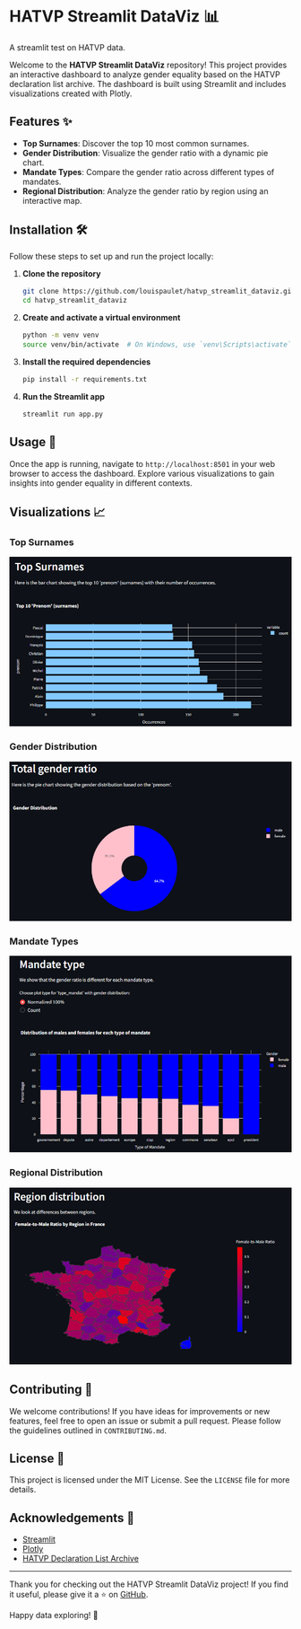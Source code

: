 # HATVP Streamlit DataViz 📊
A streamlit test on HATVP data.

Welcome to the **HATVP Streamlit DataViz** repository! This project provides an interactive dashboard to analyze gender equality based on the HATVP declaration list archive. The dashboard is built using Streamlit and includes visualizations created with Plotly. 

## Features ✨

- **Top Surnames**: Discover the top 10 most common surnames.
- **Gender Distribution**: Visualize the gender ratio with a dynamic pie chart.
- **Mandate Types**: Compare the gender ratio across different types of mandates.
- **Regional Distribution**: Analyze the gender ratio by region using an interactive map.

## Installation 🛠️

Follow these steps to set up and run the project locally:

1. **Clone the repository**
    ```sh
    git clone https://github.com/louispaulet/hatvp_streamlit_dataviz.git
    cd hatvp_streamlit_dataviz
    ```

2. **Create and activate a virtual environment**
    ```sh
    python -m venv venv
    source venv/bin/activate  # On Windows, use `venv\Scripts\activate`
    ```

3. **Install the required dependencies**
    ```sh
    pip install -r requirements.txt
    ```

4. **Run the Streamlit app**
    ```sh
    streamlit run app.py
    ```

## Usage 🚀

Once the app is running, navigate to `http://localhost:8501` in your web browser to access the dashboard. Explore various visualizations to gain insights into gender equality in different contexts.

## Visualizations 📈

### Top Surnames
![Top Surnames](assets/top_surnames.png)

### Gender Distribution
![Gender Distribution](assets/gender_distribution.png)

### Mandate Types
![Mandate Types](assets/mandate_types.png)

### Regional Distribution
![Regional Distribution](assets/regional_distribution.png)

## Contributing 🤝

We welcome contributions! If you have ideas for improvements or new features, feel free to open an issue or submit a pull request. Please follow the guidelines outlined in `CONTRIBUTING.md`.

## License 📜

This project is licensed under the MIT License. See the `LICENSE` file for more details.

## Acknowledgements 🙏

- [Streamlit](https://streamlit.io/)
- [Plotly](https://plotly.com/)
- [HATVP Declaration List Archive](https://www.data.gouv.fr/fr/datasets/liste-des-declarations-de-situation-patrimoniale-et-dinterets-recueillies-par-la-hatvp/)

---

Thank you for checking out the HATVP Streamlit DataViz project! If you find it useful, please give it a ⭐️ on [GitHub](https://github.com/louispaulet/hatvp_streamlit_dataviz). 

Happy data exploring! 🎉
